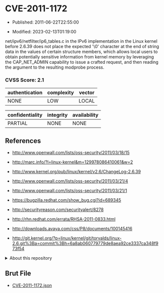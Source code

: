 # CVE-2011-1172

- Published: 2011-06-22T22:55:00

- Modified: 2023-02-13T01:19:00

net/ipv6/netfilter/ip6_tables.c in the IPv6 implementation in the Linux kernel before 2.6.39 does not place the expected '\0' character at the end of string data in the values of certain structure members, which allows local users to obtain potentially sensitive information from kernel memory by leveraging the CAP_NET_ADMIN capability to issue a crafted request, and then reading the argument to the resulting modprobe process.

### CVSS Score: **2.1**

| authentication | complexity | vector |
| --- | --- | --- |
| NONE | LOW | LOCAL |

| confidentiality | integrity | availability |
| --- | --- | --- |
| PARTIAL | NONE | NONE |

## References

* http://www.openwall.com/lists/oss-security/2011/03/18/15

* http://marc.info/?l=linux-kernel&m=129978086410061&w=2

* http://www.kernel.org/pub/linux/kernel/v2.6/ChangeLog-2.6.39

* http://www.openwall.com/lists/oss-security/2011/03/21/4

* http://www.openwall.com/lists/oss-security/2011/03/21/1

* https://bugzilla.redhat.com/show_bug.cgi?id=689345

* http://securityreason.com/securityalert/8278

* http://rhn.redhat.com/errata/RHSA-2011-0833.html

* http://downloads.avaya.com/css/P8/documents/100145416

* http://git.kernel.org/?p=linux/kernel/git/torvalds/linux-2.6.git%3Ba=commit%3Bh=6a8ab060779779de8aea92ce3337ca348f973f54

<details>
<summary>About this repository</summary> 

  This repository is part of the project [Live Hack CVE](https://github.com/Live-Hack-CVE). Main website can be found [www.live-hack.org](https://www.live-hack.org) 
  
  Made by [Sn0wAlice](https://github.com/Sn0wAlice) for the people that care about security and need to have a feed of the latest CVEs. Hope you enjoy it, don't forget to star the repo and follow me on [Twitter](https://twitter.com/Sn0wAlice) and [Github](https://github.com/Sn0wAlice). And that is my [personnal website](https://www.alice-snow.me/)

  - [Home Page](https://github.com/Live-Hack-CVE)
  - [Framework](https://github.com/Live-Hack-CVE/cve-framework)
  - [CVE database](https://github.com/Live-Hack-CVE/full_database)
  - [Changelog](https://github.com/Live-Hack-CVE/Changelog)
</details>

## Brut File

* [CVE-2011-1172.json](https://raw.githubusercontent.com/Live-Hack-CVE/full_database/main/cves/2011/CVE-2011-1172.json)

